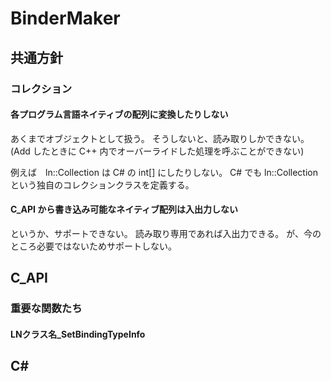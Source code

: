 BinderMaker
====================

共通方針
--------------------

### コレクション

#### 各プログラム言語ネイティブの配列に変換したりしない
あくまでオブジェクトとして扱う。
そうしないと、読み取りしかできない。(Add したときに C++ 内でオーバーライドした処理を呼ぶことができない)

例えば　ln::Collection<int> は C# の int[] にしたりしない。
C# でも ln::Collection<T> という独自のコレクションクラスを定義する。

#### C_API から書き込み可能なネイティブ配列は入出力しない
というか、サポートできない。
読み取り専用であれば入出力できる。
が、今のところ必要ではないためサポートしない。

C_API
--------------------
### 重要な関数たち
#### LNクラス名_SetBindingTypeInfo


C#
--------------------
